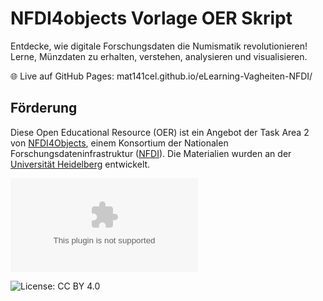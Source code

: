 # NFDI4objects Vorlage OER Skript

Entdecke, wie digitale Forschungsdaten die Numismatik revolutionieren! Lerne, Münzdaten zu erhalten, verstehen, analysieren und visualisieren.

🌐 Live auf GitHub Pages: mat141cel.github.io/eLearning-Vagheiten-NFDI/





## Förderung

Diese Open Educational Resource (OER) ist ein Angebot der Task Area 2 von [NFDI4Objects](https://www.nfdi4objects.net/portal/tas/ta2), einem Konsortium der Nationalen Forschungsdateninfrastruktur ([NFDI](https://nfdi.de)). Die Materialien  wurden an der [Universität Heidelberg](https://www.uni-heidelberg.de/) entwickelt.

![Gefördert durch die DFG](https://www.dfg.de/resource/blob/173282/dfg-logo-foerderung.zip)

![License: CC BY 4.0](https://img.shields.io/badge/License-CC%20BY%204.0-lightgrey.svg)
